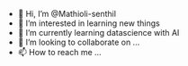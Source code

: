 - 👋 Hi, I’m @Mathioli-senthil
- 👀 I’m interested in learning new things
- 🌱 I’m currently learning datascience with AI
- 💞️ I’m looking to collaborate on ...
- 📫 How to reach me ...

<!---
Mathioli-senthil/Mathioli-senthil is a ✨ special ✨ repository because its `README.md` (this file) appears on your GitHub profile.
You can click the Preview link to take a look at your changes.
--->
